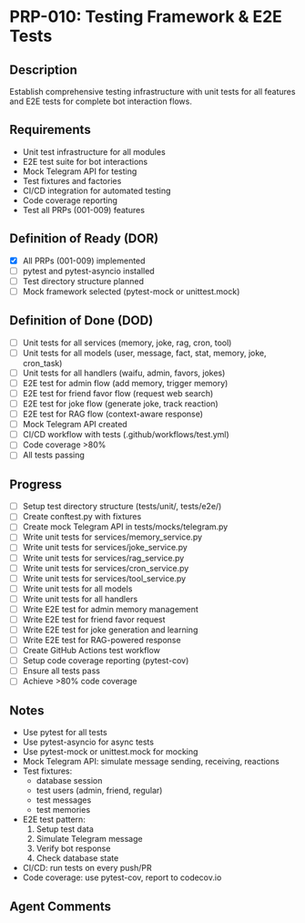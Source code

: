 # PRP-010: Testing Framework & E2E Tests

## Description
Establish comprehensive testing infrastructure with unit tests for all features and E2E tests for complete bot interaction flows.

## Requirements
- Unit test infrastructure for all modules
- E2E test suite for bot interactions
- Mock Telegram API for testing
- Test fixtures and factories
- CI/CD integration for automated testing
- Code coverage reporting
- Test all PRPs (001-009) features

## Definition of Ready (DOR)
- [x] All PRPs (001-009) implemented
- [ ] pytest and pytest-asyncio installed
- [ ] Test directory structure planned
- [ ] Mock framework selected (pytest-mock or unittest.mock)

## Definition of Done (DOD)
- [ ] Unit tests for all services (memory, joke, rag, cron, tool)
- [ ] Unit tests for all models (user, message, fact, stat, memory, joke, cron_task)
- [ ] Unit tests for all handlers (waifu, admin, favors, jokes)
- [ ] E2E test for admin flow (add memory, trigger memory)
- [ ] E2E test for friend favor flow (request web search)
- [ ] E2E test for joke flow (generate joke, track reaction)
- [ ] E2E test for RAG flow (context-aware response)
- [ ] Mock Telegram API created
- [ ] CI/CD workflow with tests (.github/workflows/test.yml)
- [ ] Code coverage >80%
- [ ] All tests passing

## Progress
- [ ] Setup test directory structure (tests/unit/, tests/e2e/)
- [ ] Create conftest.py with fixtures
- [ ] Create mock Telegram API in tests/mocks/telegram.py
- [ ] Write unit tests for services/memory_service.py
- [ ] Write unit tests for services/joke_service.py
- [ ] Write unit tests for services/rag_service.py
- [ ] Write unit tests for services/cron_service.py
- [ ] Write unit tests for services/tool_service.py
- [ ] Write unit tests for all models
- [ ] Write unit tests for all handlers
- [ ] Write E2E test for admin memory management
- [ ] Write E2E test for friend favor request
- [ ] Write E2E test for joke generation and learning
- [ ] Write E2E test for RAG-powered response
- [ ] Create GitHub Actions test workflow
- [ ] Setup code coverage reporting (pytest-cov)
- [ ] Ensure all tests pass
- [ ] Achieve >80% code coverage

## Notes
- Use pytest for all tests
- Use pytest-asyncio for async tests
- Use pytest-mock or unittest.mock for mocking
- Mock Telegram API: simulate message sending, receiving, reactions
- Test fixtures:
  - database session
  - test users (admin, friend, regular)
  - test messages
  - test memories
- E2E test pattern:
  1. Setup test data
  2. Simulate Telegram message
  3. Verify bot response
  4. Check database state
- CI/CD: run tests on every push/PR
- Code coverage: use pytest-cov, report to codecov.io

## Agent Comments
<!-- Add progress notes here as you work on this PRP -->

